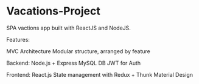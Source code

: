 # Vacations-Project
SPA vactions app built with ReactJS and NodeJS.

Features:

MVC Architecture
Modular structure, arranged by feature

Backend:
Node.js + Express
MySQL DB
JWT for Auth

Frontend:
React.js
State management with Redux + Thunk
Material Design
